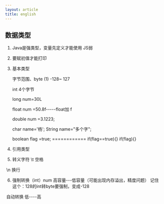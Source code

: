```yaml
---
layout: article
title: english
---
```




## 数据类型

1. Java是强类型，变量先定义才能使用	JS弱
2. 要赋初值才能打印
3. 基本类型    

   字节范围、byte (1)   -128~ 127 

   int 4个字节

   long num=30L

   float num =50.8f-----float加  f

   double num =3.1223;

   char name='杨';     String name="多个字";

   boolean flag =true;   ============   if(flag==true){}            if(flag){}
4. 引用类型

   

5. 转义字符  \t       空格

​			\n 换行

6. 强制转换（int）num    高容量---低容量（可能出现内存溢出，精度问题）    记住这个：128的int转byte要强制，变成-128

​	自动转换 低----高

